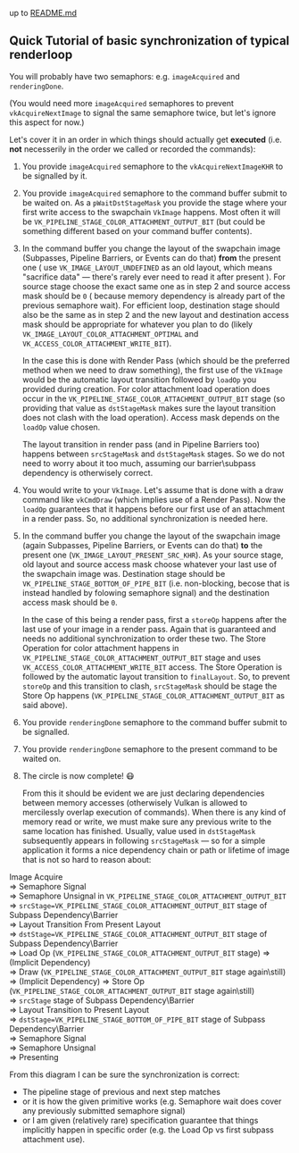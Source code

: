 up to [README.md](../README.md)

Quick Tutorial of basic synchronization of typical renderloop
-------------------------------------------------------------------

You will probably have two semaphors: e.g. `imageAcquired` and `renderingDone`.

(You would need more `imageAcquired` semaphores to prevent `vkAcquireNextImage`
to signal the same semaphore twice, but let's ignore this aspect for now.)

Let's cover it in an order in which things should actually get
**executed** (i.e. **not** necesserily in the order we called or recorded the
commands):

1. You provide `imageAcquired` semaphore to the `vkAcquireNextImageKHR` to be
signalled by it.

2. You provide `imageAcquired` semaphore to the command buffer submit to be
waited on. As a `pWaitDstStageMask` you provide the stage where your first write
access to the swapchain `VkImage` happens. Most often it will be
`VK_PIPELINE_STAGE_COLOR_ATTACHMENT_OUTPUT_BIT` (but could be something different
based on your command buffer contents).

3. In the command buffer you change the layout of the swapchain image 
(Subpasses, Pipeline Barriers, or Events can do that) **from** the present one (
use `VK_IMAGE_LAYOUT_UNDEFINED` as an old layout, which means "sacrifice data"
&mdash; there's rarely ever need to read it after present ). For source stage
choose the exact same one as in step 2 and source access mask should be `0` (
because memory dependency is already part of the previous semaphore wait). For
efficient loop, destination stage should also be the same as in step 2 and the
new layout and destination access mask should be appropriate for whatever you
plan to do (likely `VK_IMAGE_LAYOUT_COLOR_ATTACHMENT_OPTIMAL` and
`VK_ACCESS_COLOR_ATTACHMENT_WRITE_BIT`).

   In the case this is done with Render Pass (which should be the preferred
method when we need to draw something), the first use of the `VkImage` would be
the automatic layout transition followed by `loadOp` you provided during creation.
For color attachment load operation does occur in the
`VK_PIPELINE_STAGE_COLOR_ATTACHMENT_OUTPUT_BIT` stage (so providing that value as
`dstStageMask` makes sure the layout transition does not clash with the load
operation). Access mask depends on the `loadOp` value chosen.

   The layout transition in render pass (and in Pipeline Barriers too) happens
between `srcStageMask` and `dstStageMask` stages. So we do not need to worry
about it too much, assuming our barrier\subpass dependency is otherwisely
correct.

4. You would write to your `VkImage`. Let's assume that is
done with a draw command like `vkCmdDraw` (which implies use of a Render Pass).
Now the `loadOp` guarantees that it happens before our first use of an attachment
in a render pass. So, no additional synchronization is needed here.

5. In the command buffer you change the layout of the swapchain image 
(again Subpasses, Pipeline Barriers, or Events can do that) **to** the present
one (`VK_IMAGE_LAYOUT_PRESENT_SRC_KHR`). As your source stage, old layout and
source access mask choose whatever your last use of the swapchain image was.
Destination stage should be `VK_PIPELINE_STAGE_BOTTOM_OF_PIPE_BIT` (i.e.
non-blocking, becose that is instead handled by folowing semaphore signal) and
the destination access mask should be `0`.

   In the case of this being a render pass, first a `storeOp` happens after the
last use of your image in a render pass. Again that is guaranteed and needs no
additional synchronization to order these two. The Store Operation for color
attachment happens in `VK_PIPELINE_STAGE_COLOR_ATTACHMENT_OUTPUT_BIT` stage and
uses `VK_ACCESS_COLOR_ATTACHMENT_WRITE_BIT` access. The Store Operation is
followed by the automatic layout transition to `finalLayout`. So, to prevent
`storeOp` and this transition to clash, `srcStageMask` should be stage the Store
Op happens (`VK_PIPELINE_STAGE_COLOR_ATTACHMENT_OUTPUT_BIT` as said above).

6. You provide `renderingDone` semaphore to the command buffer submit to be
signalled.

7. You provide `renderingDone` semaphore to the present command to be waited on.

8. The circle is now complete! :mask:

   From this it should be evident we are just declaring dependencies between
memory accesses (otherwisely Vulkan is allowed to mercilessly
overlap execution of commands). When there is any kind of memory read or write,
we must make sure any previous write to the same location has finished.
Usually, value used in `dstStageMask` subsequently appears in
following `srcStageMask` &mdash; so for a simple application it forms a nice
dependency chain or path or lifetime of image that is not so hard to reason
about:

Image Acquire  
=> Semaphore Signal  
=> Semaphore Unsignal in `VK_PIPELINE_STAGE_COLOR_ATTACHMENT_OUTPUT_BIT`  
=> `srcStage=VK_PIPELINE_STAGE_COLOR_ATTACHMENT_OUTPUT_BIT` stage of Subpass Dependency\Barrier  
=> Layout Transition From Present Layout  
=> `dstStage=VK_PIPELINE_STAGE_COLOR_ATTACHMENT_OUTPUT_BIT` stage of Subpass Dependency\Barrier  
=> Load Op (`VK_PIPELINE_STAGE_COLOR_ATTACHMENT_OUTPUT_BIT` stage) => (Implicit Dependency)  
=> Draw (`VK_PIPELINE_STAGE_COLOR_ATTACHMENT_OUTPUT_BIT` stage again\still)  
=> (Implicit Dependency) => Store Op (`VK_PIPELINE_STAGE_COLOR_ATTACHMENT_OUTPUT_BIT` stage again\still)  
=> `srcStage` stage of Subpass Dependency\Barrier  
=> Layout Transition to Present Layout  
=> `dstStage=VK_PIPELINE_STAGE_BOTTOM_OF_PIPE_BIT` stage of Subpass Dependency\Barrier  
=> Semaphore Signal  
=> Semaphore Unsignal  
=> Presenting

From this diagram I can be sure the synchronization is correct:
- The pipeline stage of previous and next step matches
- or it is how the given primitive works (e.g. Semaphore wait does cover any
previously submitted semaphore signal)
- or I am given (relatively rare) specification guarantee that things implicitly
happen in specific order (e.g. the Load Op vs first subpass attachment use).